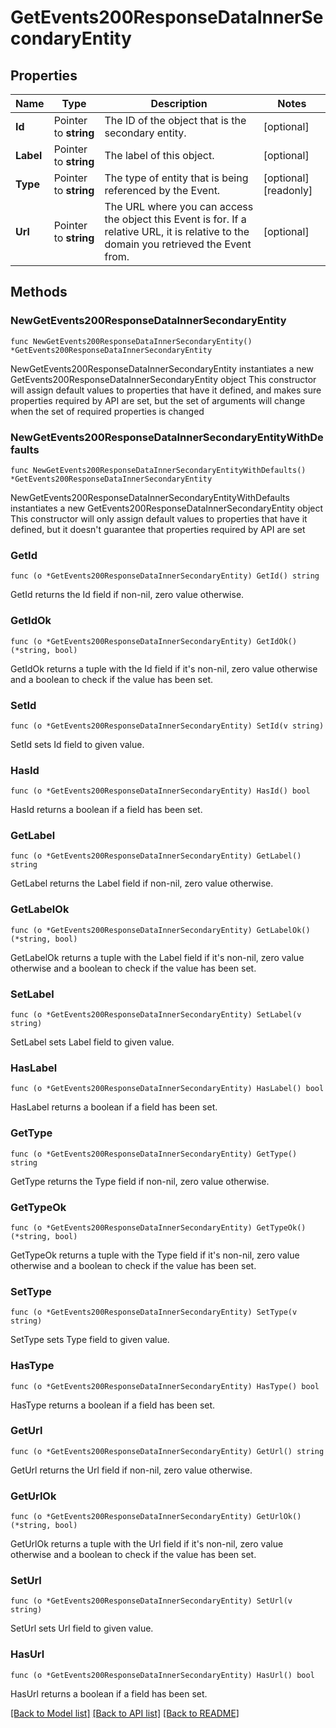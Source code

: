 # GetEvents200ResponseDataInnerSecondaryEntity

## Properties

Name | Type | Description | Notes
------------ | ------------- | ------------- | -------------
**Id** | Pointer to **string** | The ID of the object that is the secondary entity. | [optional] 
**Label** | Pointer to **string** | The label of this object. | [optional] 
**Type** | Pointer to **string** | The type of entity that is being referenced by the Event. | [optional] [readonly] 
**Url** | Pointer to **string** | The URL where you can access the object this Event is for. If a relative URL, it is relative to the domain you retrieved the Event from. | [optional] 

## Methods

### NewGetEvents200ResponseDataInnerSecondaryEntity

`func NewGetEvents200ResponseDataInnerSecondaryEntity() *GetEvents200ResponseDataInnerSecondaryEntity`

NewGetEvents200ResponseDataInnerSecondaryEntity instantiates a new GetEvents200ResponseDataInnerSecondaryEntity object
This constructor will assign default values to properties that have it defined,
and makes sure properties required by API are set, but the set of arguments
will change when the set of required properties is changed

### NewGetEvents200ResponseDataInnerSecondaryEntityWithDefaults

`func NewGetEvents200ResponseDataInnerSecondaryEntityWithDefaults() *GetEvents200ResponseDataInnerSecondaryEntity`

NewGetEvents200ResponseDataInnerSecondaryEntityWithDefaults instantiates a new GetEvents200ResponseDataInnerSecondaryEntity object
This constructor will only assign default values to properties that have it defined,
but it doesn't guarantee that properties required by API are set

### GetId

`func (o *GetEvents200ResponseDataInnerSecondaryEntity) GetId() string`

GetId returns the Id field if non-nil, zero value otherwise.

### GetIdOk

`func (o *GetEvents200ResponseDataInnerSecondaryEntity) GetIdOk() (*string, bool)`

GetIdOk returns a tuple with the Id field if it's non-nil, zero value otherwise
and a boolean to check if the value has been set.

### SetId

`func (o *GetEvents200ResponseDataInnerSecondaryEntity) SetId(v string)`

SetId sets Id field to given value.

### HasId

`func (o *GetEvents200ResponseDataInnerSecondaryEntity) HasId() bool`

HasId returns a boolean if a field has been set.

### GetLabel

`func (o *GetEvents200ResponseDataInnerSecondaryEntity) GetLabel() string`

GetLabel returns the Label field if non-nil, zero value otherwise.

### GetLabelOk

`func (o *GetEvents200ResponseDataInnerSecondaryEntity) GetLabelOk() (*string, bool)`

GetLabelOk returns a tuple with the Label field if it's non-nil, zero value otherwise
and a boolean to check if the value has been set.

### SetLabel

`func (o *GetEvents200ResponseDataInnerSecondaryEntity) SetLabel(v string)`

SetLabel sets Label field to given value.

### HasLabel

`func (o *GetEvents200ResponseDataInnerSecondaryEntity) HasLabel() bool`

HasLabel returns a boolean if a field has been set.

### GetType

`func (o *GetEvents200ResponseDataInnerSecondaryEntity) GetType() string`

GetType returns the Type field if non-nil, zero value otherwise.

### GetTypeOk

`func (o *GetEvents200ResponseDataInnerSecondaryEntity) GetTypeOk() (*string, bool)`

GetTypeOk returns a tuple with the Type field if it's non-nil, zero value otherwise
and a boolean to check if the value has been set.

### SetType

`func (o *GetEvents200ResponseDataInnerSecondaryEntity) SetType(v string)`

SetType sets Type field to given value.

### HasType

`func (o *GetEvents200ResponseDataInnerSecondaryEntity) HasType() bool`

HasType returns a boolean if a field has been set.

### GetUrl

`func (o *GetEvents200ResponseDataInnerSecondaryEntity) GetUrl() string`

GetUrl returns the Url field if non-nil, zero value otherwise.

### GetUrlOk

`func (o *GetEvents200ResponseDataInnerSecondaryEntity) GetUrlOk() (*string, bool)`

GetUrlOk returns a tuple with the Url field if it's non-nil, zero value otherwise
and a boolean to check if the value has been set.

### SetUrl

`func (o *GetEvents200ResponseDataInnerSecondaryEntity) SetUrl(v string)`

SetUrl sets Url field to given value.

### HasUrl

`func (o *GetEvents200ResponseDataInnerSecondaryEntity) HasUrl() bool`

HasUrl returns a boolean if a field has been set.


[[Back to Model list]](../README.md#documentation-for-models) [[Back to API list]](../README.md#documentation-for-api-endpoints) [[Back to README]](../README.md)


